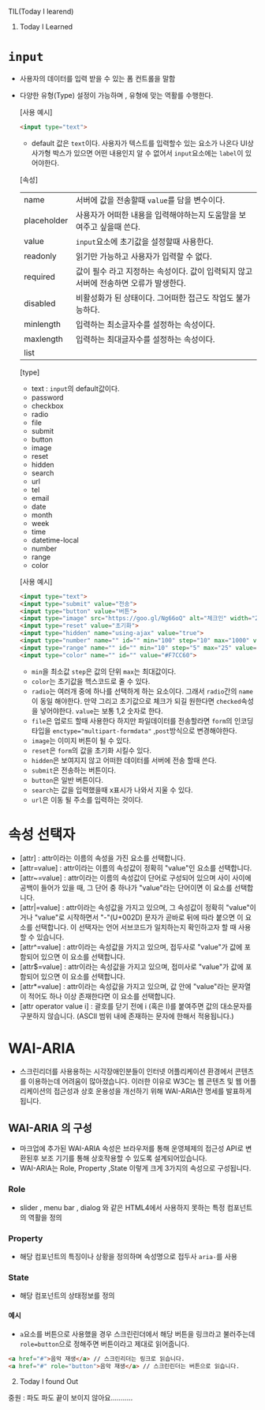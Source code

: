 TIL(Today I learend)

1. Today I Learned

# `input`

- 사용자의 데이터를 입력 받을 수 있는 폼 컨트롤을 말함
- 다양한 유형(Type) 설정이 가능하며 , 유형에 맞는 역활를 수행한다.

    [사용 예시]
    ```html
    <input type="text">
    ```

    - default 값은 `text`이다. 사용자가 텍스트를 입력할수 있는 요소가 나온다 UI상 사가형 박스가 있으면 어떤 내용인지 알 수 없어서 
    `input`요소에는 `label`이 있어야한다.

    [속성]
    
    |   |   |
    |---|---|
    | name | 서버에 값을 전송할때 `value`를 담을 변수이다. |
    | placeholder | 사용자가 어떠한 내용을 입력해야하는지 도움말을 보여주고 싶을때 쓴다. |
    | value |    `input`요소에 초기값을 설정할때 사용한다.|
    | readonly |  읽기만 가능하고 사용자가 입력할 수 없다. | 
    | required | 값이 필수 라고 지정하는 속성이다. 값이 입력되지 않고 서버에 전송하면 오류가 발생한다. |
    | disabled | 비활성화가 된 상태이다. 그어떠한 접근도 작업도 불가능하다.|
    | minlength |  입력하는 최소글자수를 설정하는 속성이다.  |
    | maxlength | 입력하는 최대글자수를 설정하는 속성이다.|
    | list | |

    [type]
    
    -  text :    `input`의 default값이다.
    - password
    - checkbox
    - radio
    - file
    - submit
    - button
    - image
    - reset
    - hidden
    - search
    - url
    - tel
    - email
    - date
    - month
    - week
    - time
    - datetime-local
    - number
    - range
    - color

    [사용 예시]
    ```html
    <input type="text">
    <input type="submit" value="전송">
    <input type="button" value="버튼">
    <input type="image" src="https://goo.gl/Ng66oQ" alt="체크인" width="20" height="20">
    <input type="reset" value="초기화">
    <input type="hidden" name="using-ajax" value="true">
    <input type="number" name="" id="" min="100" step="10" max="1000" value="150">
    <input type="range" name="" id="" min="10" step="5" max="25" value="15">
    <input type="color" name="" id="" value="#F7CC60">
    ```
    - `min`을 최소값 `step`은 값의 단위 `max`는 최대값이다.  
    - `color`는 초기값을 헥스코드로 줄 수 있다.
    - `radio`는 여러개 중에 하나를 선택하게 하는 요소이다. 그래서 `radio`간의 `name`이 동일 해야한다. 만약 그리고 초기값으로 체크가 되길 원한다면 `checked`속성을 넣어야한다. `value`는 보통 1,2 숫자로 한다.
    - `file`은 업로드 할때 사용한다 하지만 파일데이터를 전송할라면 `form`의 인코딩타입을 `enctype="multipart-formdata"` ,`post`방식으로 변경해야한다.
    - `image`는 이미지 버튼이 될 수 있다.
    - `reset`은 `form`의 값을 초기화 시킬수 있다.
    - `hidden`은 보여지지 않고 어떠한 데이터를 서버에 전송 할때 쓴다.
    - `submit`은 전송하는 버튼이다.
    - `button`은 일반 버튼이다.
    - `search`는 값을 입력했을때 x표시가 나와서 지울 수 있다.
    - `url`은 이동 될 주소를 입력하는 것이다.


# 속성 선택자

- [attr] : attr이라는 이름의 속성을 가진 요소를 선택합니다.
- [attr=value] : attr이라는 이름의 속성값이 정확히 "value"인 요소를 선택합니다.
- [attr~=value] : attr이라는 이름의 속성값이 단어로 구성되어 있으며 사이 사이에 공백이 들어가 있을 때, 그 단어 중 하나가 "value"라는 단어이면 이 요소를 선택합니다.
- [attr|=value] : attr이라는 속성값을 가지고 있으며, 그 속성값이 정확히 "value"이거나 "value"로 시작하면서 "-"(U+002D) 문자가 곧바로 뒤에 따라 붙으면 이 요소를 선택합니다. 이 선택자는 언어 서브코드가 일치하는지 확인하고자 할 때 사용할 수 있습니다.
- [attr^=value] : attr이라는 속성값을 가지고 있으며, 접두사로 "value"가 값에 포함되어 있으면 이 요소를 선택합니다.
- [attr$=value] : attr이라는 속성값을 가지고 있으며, 접미사로 "value"가 값에 포함되어 있으면 이 요소를 선택합니다.
- [attr*=value] : attr이라는 속성값을 가지고 있으며, 값 안에 "value"라는 문자열이 적어도 하나 이상 존재한다면 이 요소를 선택합니다.
- [attr operator value i] : 괄호를 닫기 전에 i (혹은 I)를 붙여주면 값의 대소문자를 구분하지 않습니다. (ASCII 범위 내에 존재하는 문자에 한해서 적용됩니다.)

# WAI-ARIA

- 스크린리더를 사용용하는 시각장애인분들이 인터넷 어플리케이션 환경에서 콘텐츠를 이용하는데 어려움이 많아졌습니다. 이러한 이유로 W3C는 웹 콘텐츠 및 웹 어플리케이션의 접근성과
상호 운용성을 개선하기 위해 WAI-ARIA란 명세를 발표하게됩니다.

## WAI-ARIA 의 구성

- 마크업에 추가된 WAI-ARIA 속성은 브라우저를 통해 운영체제의 접근성 API로 변환된후 보조 기기를 통해 상호작용할 수 있도록 설계되어있습니다.
- WAI-ARIA는 Role, Property ,State 이렇게 크게 3가지의 속성으로 구성됩니다.

### Role

- slider , menu bar , dialog 와 같은 HTML4에서 사용하지 못하는 특정 컴포넌트의 역활을 정의

### Property

- 해당 컴포넌트의 특징이나 상황을 정의하며 속성명으로 접두사 `aria-`를 사용

### State

- 해당 컴포넌트의 상태정보를 정의


#### 예시

- `a`요소를 버튼으로 사용했을 경우 스크린린더에서 해당 버튼을 링크라고 불러주는데 `role=button`으로 정해주면 버튼이라고 제대로 읽어줍니다.

```html
<a href="#">음악 재생</a> // 스크린리더는 링크로 읽습니다.
<a href="#" role="button">음악 재생</a> // 스크린린더는 버튼으로 읽습니다.

```



2. Today I found Out


중원 : 파도 파도 끝이 보이지 않아요...........
